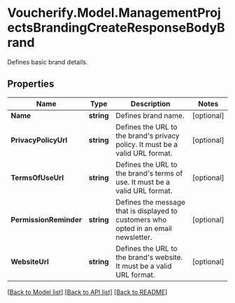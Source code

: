 # Voucherify.Model.ManagementProjectsBrandingCreateResponseBodyBrand
Defines basic brand details.

## Properties

Name | Type | Description | Notes
------------ | ------------- | ------------- | -------------
**Name** | **string** | Defines brand name. | [optional] 
**PrivacyPolicyUrl** | **string** | Defines the URL to the brand&#39;s privacy policy. It must be a valid URL format. | [optional] 
**TermsOfUseUrl** | **string** | Defines the URL to the brand&#39;s terms of use.  It must be a valid URL format. | [optional] 
**PermissionReminder** | **string** | Defines the message that is displayed to customers who opted in an email newsletter. | [optional] 
**WebsiteUrl** | **string** | Defines the URL to the brand&#39;s website. It must be a valid URL format. | [optional] 

[[Back to Model list]](../../README.md#documentation-for-models) [[Back to API list]](../../README.md#documentation-for-api-endpoints) [[Back to README]](../../README.md)


